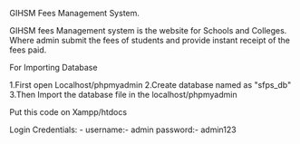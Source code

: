 GIHSM Fees Management System.

GIHSM fees Management system is the website for Schools and Colleges. Where admin submit the fees of students and provide instant receipt of the fees paid.


For Importing Database

1.First open Localhost/phpmyadmin
2.Create database named as "sfps_db"
3.Then Import the database file in the localhost/phpmyadmin

 Put this code on Xampp/htdocs

Login Credentials: -
username:- admin
password:- admin123
 
